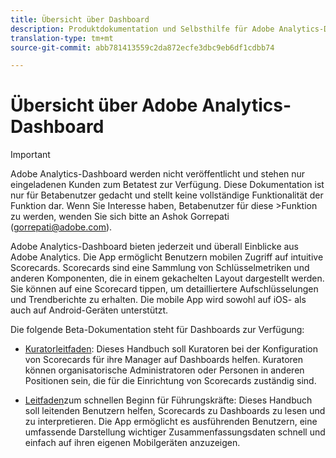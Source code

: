 ```yaml
---
title: Übersicht über Dashboard
description: Produktdokumentation und Selbsthilfe für Adobe Analytics-Dashboard
translation-type: tm+mt
source-git-commit: abb781413559c2da872ecfe3dbc9eb6df1cdbb74

---
```



# Übersicht über Adobe Analytics-Dashboard

>[!IMPORTANT]
>
>Adobe Analytics-Dashboard werden nicht veröffentlicht und stehen nur eingeladenen Kunden zum Betatest zur Verfügung. Diese Dokumentation ist nur für Betabenutzer gedacht und stellt keine vollständige Funktionalität der Funktion dar. Wenn Sie Interesse haben, Betabenutzer für diese >Funktion zu werden, wenden Sie sich bitte an Ashok Gorrepati (gorrepati@adobe.com).

Adobe Analytics-Dashboard bieten jederzeit und überall Einblicke aus Adobe Analytics. Die App ermöglicht Benutzern mobilen Zugriff auf intuitive Scorecards. Scorecards sind eine Sammlung von Schlüsselmetriken und anderen Komponenten, die in einem gekachelten Layout dargestellt werden. Sie können auf eine Scorecard tippen, um detailliertere Aufschlüsselungen und Trendberichte zu erhalten. Die mobile App wird sowohl auf iOS- als auch auf Android-Geräten unterstützt.

Die folgende Beta-Dokumentation steht für Dashboards zur Verfügung:

* [Kuratorleitfaden](https://docs.adobe.com/content/help/de-DE/analytics/analyze/mobapp/curator.html): Dieses Handbuch soll Kuratoren bei der Konfiguration von Scorecards für ihre Manager auf Dashboards helfen. Kuratoren können organisatorische Administratoren oder Personen in anderen Positionen sein, die für die Einrichtung von Scorecards zuständig sind.

* [Leitfaden](https://docs.adobe.com/content/help/de-DE/analytics/analyze/mobapp/executive.html)zum schnellen Beginn für Führungskräfte: Dieses Handbuch soll leitenden Benutzern helfen, Scorecards zu Dashboards zu lesen und zu interpretieren. Die App ermöglicht es ausführenden Benutzern, eine umfassende Darstellung wichtiger Zusammenfassungsdaten schnell und einfach auf ihren eigenen Mobilgeräten anzuzeigen.
